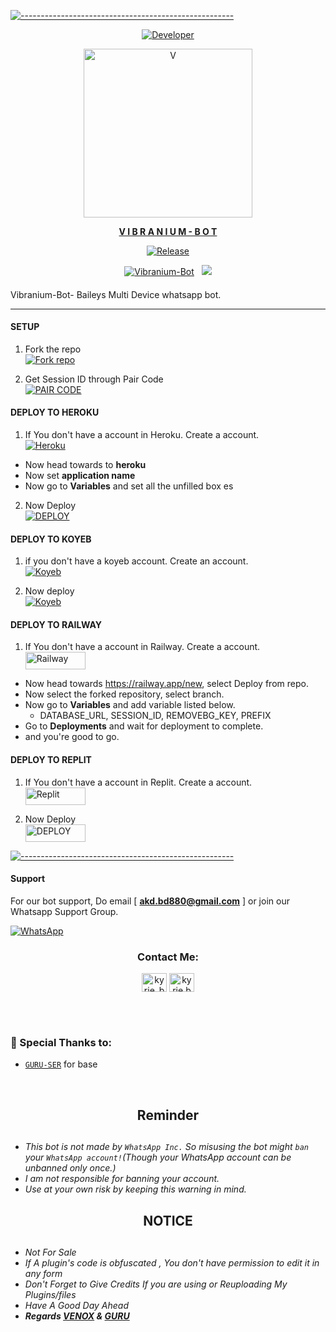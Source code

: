 [![-----------------------------------------------------](https://raw.githubusercontent.com/andreasbm/readme/master/assets/lines/colored.png)](#table-of-contents)
<p align="center">
  <a href="https://github.com/V-E-N-O-X"><img title="Developer" src="https://img.shields.io/badge/Author-VENOX-blue.svg?style=for-the-badge&logo=github" /></a>
</p>
<p align="center">  
  <a href="https://instagram.com/sla.sher_">
    <img alt="V" height="270" src="https://i.ibb.co/jyKX45X/20240104-101255.jpg">
   </p>
<p align="center">
<strong>V I B R A N I U M  -  B O T</strong>
</p>

<p align="center">
  <a href="https://github.com/V-E-N-O-X"><img title="Release" src="https://img.shields.io/badge/Version-%201.0.1-cyan.svg?style=for-the-badge&logo=appveyor" /></a>
</p>

<p align="center">
<a href="https://www.youtube.com/c/infinite9452"><img title="Vibranium-Bot" src="https://img.shields.io/static/v1?label=Language&message=English&style=flat-square&color=blue"></a> &nbsp;
  <img src="https://komarev.com/ghpvc/?username=Vibranium-Bot&label=VIEWS&style=flat-square&color=blue" />
</p>
</p>

####  
Vibranium-Bot- Baileys Multi Device whatsapp bot.

***

#### SETUP

1. Fork the repo
    <br>
<a href='https://github.com/V-E-N-O-X/Vibranium-Bot/fork' target="_blank"><img alt='Fork repo' src='https://img.shields.io/badge/Fork Repo-100000?style=for-the-badge&logo=scan&logoColor=white&labelColor=white&color=black'/></a>

2. Get Session ID through Pair Code
    <br>
<a href='b' target="_blank"><img alt='PAIR CODE' src='https://img.shields.io/badge/Pair_code-100000?style=for-the-badge&logo=scan&logoColor=white&labelColor=black&color=black'/></a>


#### DEPLOY TO HEROKU 

1. If You don't have a account in Heroku. Create a account.
    <br>
<a href='https://signup.heroku.com/' target="_blank"><img alt='Heroku' src='https://img.shields.io/badge/-Create-black?style=for-the-badge&logo=heroku&logoColor=white'/></a>

- Now head towards to <b>heroku</b>
- Now set <b>application name</b>
- Now go to <b>Variables</b> 
and set all the unfilled box
es

2. Now Deploy
    <br>
<a href='https://vibranium.vercel.app/deploy.html' target="_blank"><img alt='DEPLOY' src='https://img.shields.io/badge/-DEPLOY-black?style=for-the-badge&logo=heroku&logoColor=white'/></a>



#### DEPLOY TO KOYEB

1. if you don't have a koyeb account. Create an account.
   <br>
   <a href='https://app.koyeb.com/auth/signup' target="_blank"><img alt='Koyeb' src='https://img.shields.io/badge/-Create-black?style=for-the-badge&logo=koyeb&logoColor=white'/></a>

2. Now deploy
   <br>
   <a href='https://app.koyeb.com/apps/deploy?type=git&repository=github.com%2FV-E-N-O-X%2FVibranium-Bot&branch=main&name=vibranium69&builder=dockerfile&env[DATABASE_URL]=&env[SESSION_ID]=your+sessionid+here&env[PREFIX]=!&env[MODE]=public&env=[autoRead]=false&env[statusview]=false&env[REMOVEBG_KEY]=your+rmbg+key&env[antidelete]=false' target="_blank"><img alt='Koyeb' src='https://img.shields.io/badge/-Deploy-black?style=for-the-badge&logo=koyeb&logoColor=white'/></a>



#### DEPLOY TO RAILWAY

1. If You don't have a account in Railway. Create a account.
    <br>
<a href='https://railway.app' target="_blank"><img alt='Railway' src='https://img.shields.io/badge/CREATE-h?color=black&style=for-the-badge&logo=railway' width="96.35" height="28"/></a></p>
- Now head towards https://railway.app/new, select Deploy from repo.
- Now select the forked repository, select branch.
- Now go to <b>Variables</b> and add variable listed below.
   - DATABASE_URL, SESSION_ID, REMOVEBG_KEY, PREFIX
- Go to <b>Deployments</b> and wait for deployment to complete.
- and you're good to go.



#### DEPLOY TO REPLIT

1. If You don't have a account in Replit. Create a account.
    <br>
<a href='https://replit.com/signup' target="_blank"><img alt='Replit' src='https://img.shields.io/badge/CREATE-h?color=black&style=for-the-badge&logo=replit' width="96.35" height="28"/></a></p>

2. Now Deploy
    <br>
<a href='https://repl.it/github/V-E-N-O-X/Vibranium-Bot' target="_blank"><img alt='DEPLOY' src='https://img.shields.io/badge/DEPLOY -h?color=black&style=for-the-badge&logo=replit' width="96.35" height="28"/></a></p>

[![-----------------------------------------------------](https://raw.githubusercontent.com/andreasbm/readme/master/assets/lines/colored.png)](#table-of-contents)


#### Support

For our bot support, Do email [ <b>akd.bd880@gmail.com</b> ] or join our Whatsapp Support Group.
<div align="left">
 <a href="https://chat.whatsapp.com/HGnDq9xzEfDCl5Irj80QA3"><img alt="WhatsApp" src="https://img.shields.io/badge/-Whatsapp%20Group-lime?style=for-the-badge&logo=whatsapp&logoColor=white"/></a>
 <h3 align="center">Contact Me:</h3>
<p align="center">
<a href="https://wa.me/8801975492880" target="blank"><img align="center" src="https://cdn.jsdelivr.net/npm/simple-icons@3.0.1/icons/whatsapp.svg" alt="kyrie_baran" height="30" width="40" /></a>
<a href="https://instagram.com/sla.sher_" target="blank"><img align="center" src="https://cdn.jsdelivr.net/npm/simple-icons@3.0.1/icons/instagram.svg" alt="kyrie.baran" height="30" width="40" /></a>
</p>



</br></br>

<h3 align="left">📑 Special Thanks to:</h3>
<p align="left">


- [`GURU-SER`](https://github.com/Guru322) for base

<br>

<h2 align="center">  Reminder
</h2>
   
## 
- *This bot is not made by `WhatsApp Inc.` So misusing the bot might `ban` your `WhatsApp account!`(Though your WhatsApp account can be unbanned only once.)*
- *I am not responsible for banning your account.*
- *Use at your own risk by keeping this warning in mind.*


<h2 align="center">  NOTICE
</h2>
   
## 
- *Not For Sale*
- *If A plugin's code is obfuscated , You don't have permission to edit it in any form*
- *Don't Forget to Give Credits If you are using or Reuploading My Plugins/files*
- *Have A Good Day Ahead*
- ***Regards [VENOX](https://github.com/V-E-N-O-X) & [GURU](https://github.com/Guru322)***
